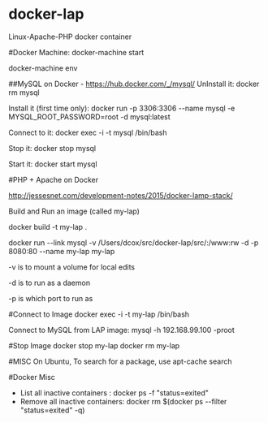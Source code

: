# docker-lap
Linux-Apache-PHP docker container

#Docker Machine:
docker-machine start

docker-machine env

##MySQL on Docker - https://hub.docker.com/_/mysql/
UnInstall it: docker rm mysql

Install it (first time only):   docker run -p 3306:3306 --name mysql -e MYSQL_ROOT_PASSWORD=root -d mysql:latest

Connect to it:   docker exec -i -t mysql /bin/bash

Stop it: docker stop mysql

Start it: docker start mysql

#PHP + Apache on Docker

http://jessesnet.com/development-notes/2015/docker-lamp-stack/

Build and Run an image (called my-lap)

docker build -t my-lap .

docker run --link mysql -v /Users/dcox/src/docker-lap/src/:/www:rw  -d -p 8080:80 --name my-lap my-lap

 -v is to mount a volume for local edits

 -d is to run as a daemon

 -p is which port to run as

#Connect to Image
docker exec -i -t my-lap /bin/bash

Connect to MySQL from LAP image: mysql -h 192.168.99.100 -proot

#Stop Image
docker stop my-lap
docker rm my-lap

#MISC
On Ubuntu, To search for a package, use apt-cache search

#Docker Misc
- List all inactive containers : docker ps -f "status=exited"
- Remove all inactive containers: docker rm $(docker ps --filter "status=exited" -q)
